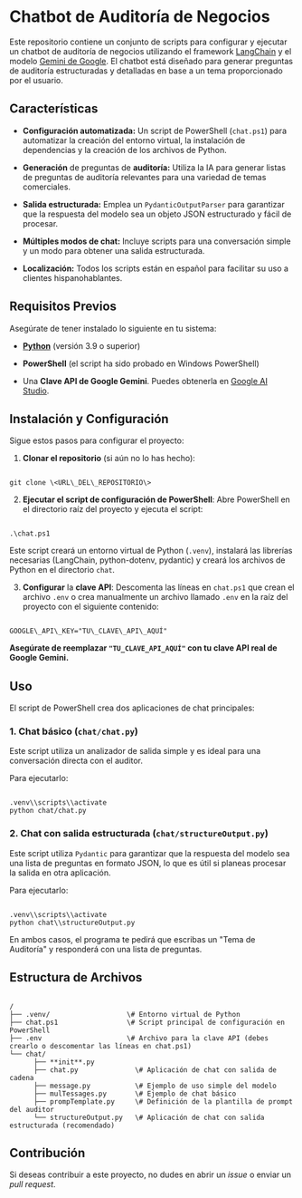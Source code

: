# Chatbot de Auditoría de Negocios

Este repositorio contiene un conjunto de scripts para configurar y ejecutar un chatbot de auditoría de negocios utilizando el framework [LangChain](https://www.langchain.com/) y el modelo [Gemini de Google](https://ai.google.dev/). El chatbot está diseñado para generar preguntas de auditoría estructuradas y detalladas en base a un tema proporcionado por el usuario.

## Características

* **Configuración automatizada:** Un script de PowerShell (`chat.ps1`) para automatizar la creación del entorno virtual, la instalación de dependencias y la creación de los archivos de Python.

* **Generación** de preguntas de **auditoría:** Utiliza la IA para generar listas de preguntas de auditoría relevantes para una variedad de temas comerciales.

* **Salida estructurada:** Emplea un `PydanticOutputParser` para garantizar que la respuesta del modelo sea un objeto JSON estructurado y fácil de procesar.

* **Múltiples modos de chat:** Incluye scripts para una conversación simple y un modo para obtener una salida estructurada.

* **Localización:** Todos los scripts están en español para facilitar su uso a clientes hispanohablantes.

## Requisitos Previos

Asegúrate de tener instalado lo siguiente en tu sistema:

* [**Python**](https://www.python.org/downloads/) (versión 3.9 o superior)

* **PowerShell** (el script ha sido probado en Windows PowerShell)

* Una **Clave API de Google Gemini**. Puedes obtenerla en [Google AI Studio](https://ai.google.dev/).

## Instalación y Configuración

Sigue estos pasos para configurar el proyecto:

1. **Clonar el repositorio** (si aún no lo has hecho):

```

git clone \<URL\_DEL\_REPOSITORIO\>

```

2. **Ejecutar el script de configuración de PowerShell**:
Abre PowerShell en el directorio raíz del proyecto y ejecuta el script:

```

.\chat.ps1

```

Este script creará un entorno virtual de Python (`.venv`), instalará las librerías necesarias (LangChain, python-dotenv, pydantic) y creará los archivos de Python en el directorio `chat`.

3. **Configurar** la **clave API**:
Descomenta las líneas en `chat.ps1` que crean el archivo `.env` o crea manualmente un archivo llamado `.env` en la raíz del proyecto con el siguiente contenido:

```

GOOGLE\_API\_KEY="TU\_CLAVE\_API\_AQUÍ"

```

**Asegúrate de reemplazar `"TU_CLAVE_API_AQUÍ"` con tu clave API real de Google Gemini.**

## Uso

El script de PowerShell crea dos aplicaciones de chat principales:

### 1. Chat básico (`chat/chat.py`)

Este script utiliza un analizador de salida simple y es ideal para una conversación directa con el auditor.

Para ejecutarlo:

```

.venv\\scripts\\activate
python chat/chat.py

```

### 2. Chat con salida estructurada (`chat/structureOutput.py`)

Este script utiliza `Pydantic` para garantizar que la respuesta del modelo sea una lista de preguntas en formato JSON, lo que es útil si planeas procesar la salida en otra aplicación.

Para ejecutarlo:

```

.venv\\scripts\\activate
python chat\\structureOutput.py

```

En ambos casos, el programa te pedirá que escribas un "Tema de Auditoría" y responderá con una lista de preguntas.

## Estructura de Archivos

```

/
├── .venv/                   \# Entorno virtual de Python
├── chat.ps1                 \# Script principal de configuración en PowerShell
├── .env                     \# Archivo para la clave API (debes crearlo o descomentar las líneas en chat.ps1)
└── chat/
      ├── **init**.py
      ├── chat.py              \# Aplicación de chat con salida de cadena
      ├── message.py           \# Ejemplo de uso simple del modelo
      ├── mulTessages.py       \# Ejemplo de chat básico
      ├── prompTemplate.py     \# Definición de la plantilla de prompt del auditor
      └── structureOutput.py   \# Aplicación de chat con salida estructurada (recomendado)

```

## Contribución

Si deseas contribuir a este proyecto, no dudes en abrir un *issue* o enviar un *pull request*.
```